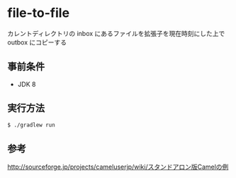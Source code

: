 # file-to-file

カレントディレクトリの inbox にあるファイルを拡張子を現在時刻にした上で outbox にコピーする

## 事前条件

* JDK 8

## 実行方法

``` sh
$ ./gradlew run
```

## 参考

http://sourceforge.jp/projects/cameluserjp/wiki/スタンドアロン版Camelの例
